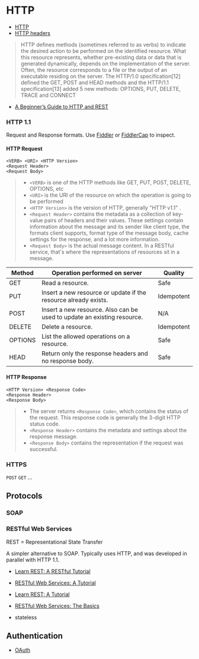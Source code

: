 # HTTP

* [HTTP](https://developer.mozilla.org/en-US/docs/Web/HTTP)
* [HTTP headers](https://developer.mozilla.org/en-US/docs/Web/HTTP/Headers)

> HTTP defines methods (sometimes referred to as verbs) to indicate the desired action to be performed on the identified resource. What this resource represents, whether pre-existing data or data that is generated dynamically, depends on the implementation of the server. Often, the resource corresponds to a file or the output of an executable residing on the server. The HTTP/1.0 specification[12] defined the GET, POST and HEAD methods and the HTTP/1.1 specification[13] added 5 new methods: OPTIONS, PUT, DELETE, TRACE and CONNECT

* [A Beginner’s Guide to HTTP and REST](https://code.tutsplus.com/tutorials/a-beginners-guide-to-http-and-rest--net-16340)

### HTTP 1.1

Request and Response formats. Use [Fiddler](http://www.telerik.com/download/fiddler) or [FiddlerCap](http://www.telerik.com/fiddler/fiddlercap) to inspect.

#### HTTP Request

    <VERB> <URI> <HTTP Version>
    <Request Header>
    <Request Body>

> - `<VERB>` is one of the HTTP methods like GET, PUT, POST, DELETE, OPTIONS, etc
> - `<URI>` is the URI of the resource on which the operation is going to be performed
> - `<HTTP Version>` is the version of HTTP, generally "HTTP v1.1" .
> - `<Request Header>` contains the metadata as a collection of key-value pairs of headers and their values. These settings contain information about the message and its sender like client type, the formats client supports, format type of the message body, cache settings for the response, and a lot more information.
> - `<Request Body>` is the actual message content. In a RESTful service, that's where the representations of resources sit in a message.

Method | Operation performed on server | Quality
-------|-------------------------------|--------
GET | Read a resource. | Safe
PUT | Insert a new resource or update if the resource already exists. | Idempotent
POST | Insert a new resource. Also can be used to update an existing resource. | N/A
DELETE | Delete a resource. | Idempotent
OPTIONS | List the allowed operations on a resource. | Safe
HEAD | Return only the response headers and no response body. | Safe

#### HTTP Response

    <HTTP Version> <Response Code>
    <Response Header>
    <Response Body>

> - The server returns `<Response Code>`, which contains the status of the request. This response code is generally the 3-digit HTTP status code.
> - `<Response Header>` contains the metadata and settings about the response message.
> - `<Response Body>` contains the representation if the request was successful.

### HTTPS

`POST` `GET` ...

## Protocols

### SOAP

### RESTful Web Services

REST = Representational State Transfer

A simpler alternative to SOAP. Typically uses HTTP, and was developed in parallel with HTTP 1.1.

* [Learn REST: A RESTful Tutorial](http://www.restapitutorial.com/)
* [RESTful Web Services: A Tutorial](http://www.drdobbs.com/web-development/restful-web-services-a-tutorial/240169069)
* [Learn REST: A Tutorial](http://rest.elkstein.org/)
* [RESTful Web Services: The Basics](http://www.ibm.com/developerworks/library/ws-restful/)

* stateless

## Authentication

* [OAuth](http://oauth.net)
